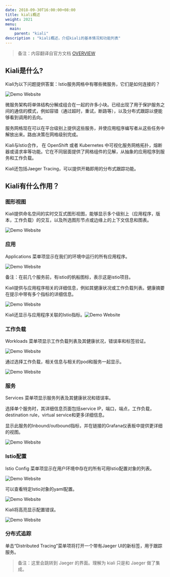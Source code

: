 ```yaml
---
date: 2018-09-30T16:00:00+08:00
title: kiali概述
weight: 2021
menu:
  main:
    parent: "kiali"
description : "kiali概述，介绍kiali的基本情况和功能列表"
---
```


> 备注：内容翻译自官方文档 [OVERVIEW](https://www.kiali.io/documentation/overview/)

## Kiali是什么?

Kiali为以下问题提供答案：Istio服务网格中有哪些微服务，它们是如何连接的？

![Demo Website](https://www.kiali.io/images/documentation/overview/kiali.png)

微服务架构将单体结构分解成组合在一起的许多小块。已经出现了用于保护服务之间的通信的模式，例如容错（通过超时，重试，断路等），以及分布式跟踪以便能够看到调用的去向。

服务网格现在可以在平台级别上提供这些服务，并使应用程序编写者从这些任务中解放出来。路由决策在网格级别完成。

Kiali与Istio合作， 在 OpenShift 或者 Kubernetes 中可视化服务网格拓扑，熔断器或请求率等功能。它在不同层面提供了网格组件的见解，从抽象的应用程序到服务和工作负载。

Kiali还包括Jaeger Tracing，可以提供开箱即用的分布式跟踪功能。

## Kiali有什么作用？

### 图形视图

Kiali提供命名空间的实时交互式图形视图，能够显示多个级别上（应用程序，版本，工作负载）的交互，以及所选图形节点或边缘上的上下文信息和图表。

![Demo Website](https://www.kiali.io/images/documentation/overview/graph-view.png)

### 应用

Applications 菜单项显示在我们的环境中运行的所有应用程序。

![Demo Website](https://www.kiali.io/images/documentation/overview/app-list.png)

备注：在前几个服务前，有istio的帆船图标，表示这是istio项目。

Kiali提供与应用程序相关的详细信息，例如其健康状况或工作负载列表。健康摘要在提示中带有多个指标的详细信息。

![Demo Website](https://www.kiali.io/images/documentation/overview/app-view-info.png)

Kiali还显示与应用程序关联的Istio指标。![Demo Website](https://www.kiali.io/images/documentation/overview/app-metrics.png)

### 工作负载

Workloads 菜单项显示工作负载列表及其健康状况，错误率和标签验证。

![Demo Website](https://www.kiali.io/images/documentation/overview/workload-list.png)

通过选择工作负载，相关信息与相关的pod和服务一起显示。

![Demo Website](https://www.kiali.io/images/documentation/overview/workload-view-pods.png)

### 服务

Services 菜单项显示服务列表及其健康状况和错误率。

选择单个服务时，其详细信息页面包括service IP，端口，端点，工作负载，destination rule，virtual service和更多详细信息。

显示此服务的Inbound/outbound指标，并在链接的Grafana仪表板中提供更详细的视图。

![Demo Website](https://www.kiali.io/images/documentation/overview/service-view.png)

### Istio配置

Istio Config 菜单项显示在用户环境中存在的所有可用Istio配置对象的列表。

![Demo Website](https://www.kiali.io/images/documentation/overview/istio-list.png)

可以查看特定Istio对象的yaml配置。

![Demo Website](https://www.kiali.io/images/documentation/overview/istio-yaml.png)

Kiali将高亮显示配置错误。

![Demo Website](https://www.kiali.io/images/documentation/overview/istio-yaml-validation.png)

### 分布式追踪

单击“Distributed Tracing”菜单项将打开一个带有Jaeger UI的新标签，用于跟踪服务。

> 备注：这里会跳转到 Jaeger 的界面。理解为 kiali 只是和 Jaeger 做了集成。
